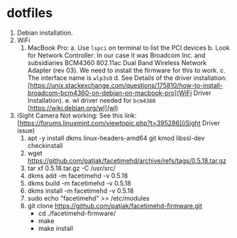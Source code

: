 # dotfiles

1. Debian installation.
2. WiFi
    1. MacBook Pro:
        a. Use `lspci` on terminal to list the PCI devices
        b. Look for Network Controller: In our case it was Broadcom Inc. and subsidiaries BCM4360 802.11ac Dual Band Wireless Network Adapter (rev 03). We need to install the firmware for this to work. 
        c. The interface name is `wlp3s0`
        d. See Details of the driver installation: [https://unix.stackexchange.com/questions/175810/how-to-install-broadcom-bcm4360-on-debian-on-macbook-pro](WiFi Driver  Installation).
        e. wl driver needed for `bcm4360` [https://wiki.debian.org/wl](wl)
3. iSight Camera Not working:
See this link: [https://forums.linuxmint.com/viewtopic.php?t=395286](iSight Driver issue)
    1.  apt -y install dkms linux-headers-amd64 git kmod libssl-dev checkinstall
    2. wget https://github.com/patjak/facetimehd/archive/refs/tags/0.5.18.tar.gz
    3. tar xf 0.5.18.tar.gz -C /usr/src/
    4. dkms add -m facetimehd -v 0.5.18
    5. dkms build -m facetimehd -v 0.5.18
    6. dkms install -m facetimehd -v 0.5.18
    7. sudo echo "facetimehd" >> /etc/modules
    8. git clone https://github.com/patjak/facetimehd-firmware.git
        - cd ./facetimehd-firmware/
        - make
        - make install
